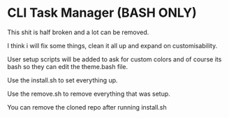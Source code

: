 # CLI Task Manager (BASH ONLY)

This shit is half broken and a lot can be removed.

I think i will fix some things, clean it all up and expand on customisability.

User setup scripts will be added to ask for custom colors and of course its bash so they can edit the theme.bash file.

Use the install.sh to set everything up.

Use the remove.sh to remove everything that was setup.

You can remove the cloned repo after running install.sh

